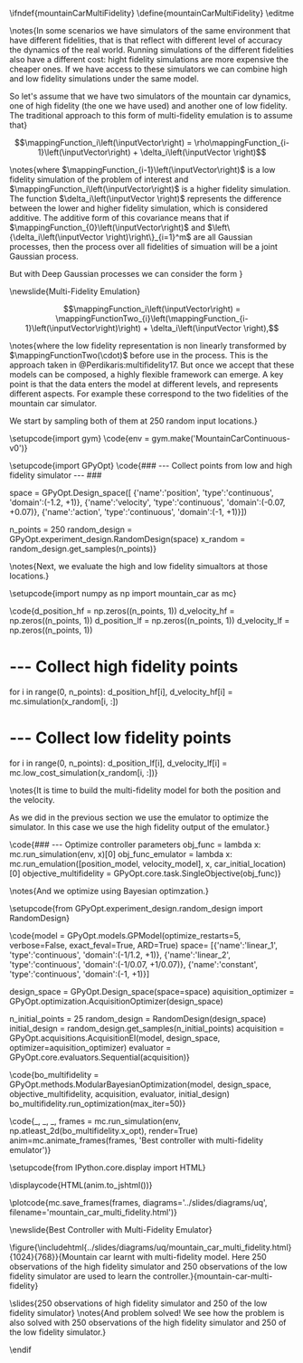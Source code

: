 \ifndef{mountainCarMultiFidelity}
\define{mountainCarMultiFidelity}
\editme

\notes{In some scenarios we have simulators of the same environment that have different fidelities, that is that reflect with different level of accuracy the dynamics of the real world. Running simulations of the different fidelities also have a different cost: hight fidelity simulations are more expensive the cheaper ones. If we have access to these simulators we can combine high and low fidelity simulations under the same model.

So let's assume that we have two simulators of the mountain car dynamics, one of high fidelity (the one we have used) and another one of low fidelity. The traditional approach to this form of multi-fidelity emulation is to assume that}

$$\mappingFunction_i\left(\inputVector\right) = \rho\mappingFunction_{i-1}\left(\inputVector\right) + \delta_i\left(\inputVector \right)$$

\notes{where $\mappingFunction_{i-1}\left(\inputVector\right)$ is a low fidelity simulation of the problem of interest and $\mappingFunction_i\left(\inputVector\right)$ is a higher fidelity simulation. The function $\delta_i\left(\inputVector \right)$ represents the difference between the lower and higher fidelity simulation, which is considered additive. The additive form of this covariance means that if $\mappingFunction_{0}\left(\inputVector\right)$ and $\left\{\delta_i\left(\inputVector \right)\right\}_{i=1}^m$ are all Gaussian processes, then the process over all fidelities of simuation will be a joint Gaussian process.

But with Deep Gaussian processes we can consider the form }

\newslide{Multi-Fidelity Emulation}

$$\mappingFunction_i\left(\inputVector\right) = \mappingFunctionTwo_{i}\left(\mappingFunction_{i-1}\left(\inputVector\right)\right) + \delta_i\left(\inputVector \right),$$

\notes{where the low fidelity representation is non linearly transformed by $\mappingFunctionTwo(\cdot)$ before use in the process. This is the approach taken in @Perdikaris:multifidelity17. But once we accept that these models can be composed, a highly flexible framework can emerge. A key point is that the data enters the model at different levels, and represents different aspects. For example these correspond to the two fidelities of the mountain car simulator.

We start by sampling both of them at 250 random input locations.}

\setupcode{import gym}
\code{env = gym.make('MountainCarContinuous-v0')}

\setupcode{import GPyOpt}
\code{### --- Collect points from low and high fidelity simulator --- ###

space = GPyOpt.Design_space([
        {'name':'position', 'type':'continuous', 'domain':(-1.2, +1)},
        {'name':'velocity', 'type':'continuous', 'domain':(-0.07, +0.07)},
        {'name':'action', 'type':'continuous', 'domain':(-1, +1)}])

n_points = 250
random_design = GPyOpt.experiment_design.RandomDesign(space)
x_random = random_design.get_samples(n_points)}

\notes{Next, we evaluate the high and low fidelity simualtors at those locations.}

\setupcode{import numpy as np
import mountain_car as mc}

\code{d_position_hf = np.zeros((n_points, 1))
d_velocity_hf = np.zeros((n_points, 1))
d_position_lf = np.zeros((n_points, 1))
d_velocity_lf = np.zeros((n_points, 1))

# --- Collect high fidelity points
for i in range(0, n_points):
    d_position_hf[i], d_velocity_hf[i] = mc.simulation(x_random[i, :])

# --- Collect low fidelity points  
for i in range(0, n_points):
    d_position_lf[i], d_velocity_lf[i] = mc.low_cost_simulation(x_random[i, :])}
	
\notes{It is time to build the multi-fidelity model for both the position and the velocity.

As we did in the previous section we use the emulator to optimize the simulator. In this case we use the high fidelity output of the emulator.}

\code{### --- Optimize controller parameters 
obj_func = lambda x: mc.run_simulation(env, x)[0]
obj_func_emulator = lambda x: mc.run_emulation([position_model, velocity_model], x, car_initial_location)[0]
objective_multifidelity = GPyOpt.core.task.SingleObjective(obj_func)}

\notes{And we optimize using Bayesian optimzation.}

\setupcode{from GPyOpt.experiment_design.random_design import RandomDesign}

\code{model = GPyOpt.models.GPModel(optimize_restarts=5, verbose=False, exact_feval=True, ARD=True)
space= [{'name':'linear_1', 'type':'continuous', 'domain':(-1/1.2, +1)},
        {'name':'linear_2', 'type':'continuous', 'domain':(-1/0.07, +1/0.07)},
        {'name':'constant', 'type':'continuous', 'domain':(-1, +1)}]

design_space = GPyOpt.Design_space(space=space)
aquisition_optimizer = GPyOpt.optimization.AcquisitionOptimizer(design_space)

n_initial_points = 25
random_design = RandomDesign(design_space)
initial_design = random_design.get_samples(n_initial_points)
acquisition = GPyOpt.acquisitions.AcquisitionEI(model, design_space, optimizer=aquisition_optimizer)
evaluator = GPyOpt.core.evaluators.Sequential(acquisition)}

\code{bo_multifidelity = GPyOpt.methods.ModularBayesianOptimization(model, design_space, objective_multifidelity, acquisition, evaluator, initial_design)
bo_multifidelity.run_optimization(max_iter=50)}

\code{_, _, _, frames = mc.run_simulation(env, np.atleast_2d(bo_multifidelity.x_opt), render=True)
anim=mc.animate_frames(frames, 'Best controller with multi-fidelity emulator')}

\setupcode{from IPython.core.display import HTML}

\displaycode{HTML(anim.to_jshtml())}

\plotcode{mc.save_frames(frames, 
                  diagrams='../slides/diagrams/uq', 
				  filename='mountain_car_multi_fidelity.html')}

\newslide{Best Controller with Multi-Fidelity Emulator}

\figure{\includehtml{../slides/diagrams/uq/mountain_car_multi_fidelity.html}{1024}{768}}{Mountain car learnt with multi-fidelity model. Here 250 observations of the high fidelity simulator and 250 observations of the low fidelity simulator are used to learn the controller.}{mountain-car-multi-fidelity}

\slides{250 observations of high fidelity simulator and 250 of the low fidelity simulator}
\notes{And problem solved! We see how the problem is also solved with 250 observations of the high fidelity simulator and 250 of the low fidelity simulator.}

\endif

